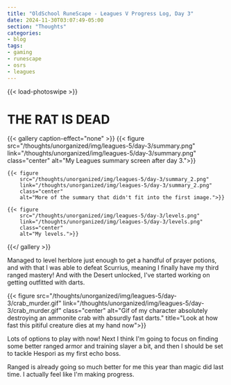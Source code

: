 ```yaml
---
title: "OldSchool RuneScape - Leagues V Progress Log, Day 3"
date: 2024-11-30T03:07:49-05:00
section: "Thoughts"
categories:
- blog
tags:
- gaming
- runescape
- osrs
- leagues
---
```


{{< load-photoswipe >}}

# THE RAT IS DEAD

{{< gallery caption-effect="none" >}}
    {{< figure
        src="/thoughts/unorganized/img/leagues-5/day-3/summary.png"
        link="/thoughts/unorganized/img/leagues-5/day-3/summary.png"
        class="center"
        alt="My Leagues summary screen after day 3.">}}

    {{< figure
        src="/thoughts/unorganized/img/leagues-5/day-3/summary_2.png"
        link="/thoughts/unorganized/img/leagues-5/day-3/summary_2.png"
        class="center"
        alt="More of the summary that didn't fit into the first image.">}}

    {{< figure
        src="/thoughts/unorganized/img/leagues-5/day-3/levels.png"
        link="/thoughts/unorganized/img/leagues-5/day-3/levels.png"
        class="center"
        alt="My levels.">}}
{{</ gallery >}}

Managed to level herblore just enough to get a handful of prayer potions, and with that I was able to defeat Scurrius, meaning I finally have my third ranged mastery! And with the Desert unlocked, I've started working on getting outfitted with darts.

{{< figure
    src="/thoughts/unorganized/img/leagues-5/day-3/crab_murder.gif"
    link="/thoughts/unorganized/img/leagues-5/day-3/crab_murder.gif"
    class="center"
    alt="Gif of my character absolutely destroying an ammonite crab with absurdly fast darts."
    title="Look at how fast this pitiful creature dies at my hand now">}}

Lots of options to play with now! Next I think I'm going to focus on finding some better ranged armor and training slayer a bit, and then I should be set to tackle Hespori as my first echo boss.

Ranged is already going so much better for me this year than magic did last time. I actually feel like I'm making progress.